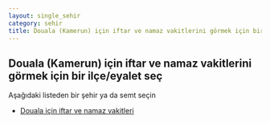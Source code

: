 ```yaml
---
layout: single_sehir
category: sehir
title: Douala (Kamerun) için iftar ve namaz vakitlerini görmek için bir ilçe/eyalet seç
---
```



## Douala (Kamerun) için iftar ve namaz vakitlerini görmek için bir ilçe/eyalet seç

Aşağıdaki listeden bir şehir ya da semt seçin


* [Douala için iftar ve namaz vakitleri](/iftar.html?sehir=Douala&ulke=Kamerun&state=Douala)
